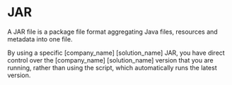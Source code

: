 # JAR

A JAR file is a package file format aggregating Java files, resources and metadata into one file.

By using a specific [company_name] [solution_name] JAR, you have direct control over the [company_name] [solution_name] version that you are running, rather than using the script, which automatically runs the latest version.
